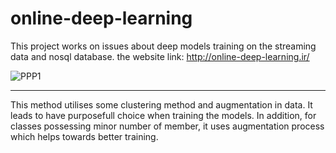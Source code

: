 # online-deep-learning
This project works on issues about deep models training on the streaming data and nosql database. the website link: http://online-deep-learning.ir/

![PPP1](https://user-images.githubusercontent.com/84702784/203244690-987fefef-5724-49fe-b8cb-0a2cafdef678.png)

----------------------------------------------------------------------------------------------------
This method utilises some clustering method and augmentation in data. It leads to have purposefull choice when training the models. In addition, for classes possessing minor number of member, it uses augmentation process which helps towards better training.
